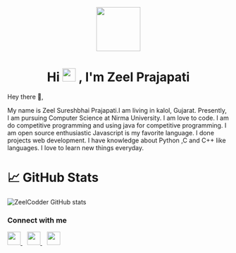 
<p align="center">
<a href="https://zeelcodder.tech">
  <img src="https://zeelcodder.tech/images/home/zeel.jpeg" width="100px">
  </a>
</p>

<h1 align="center">Hi <img src="https://raw.githubusercontent.com/MartinHeinz/MartinHeinz/master/wave.gif" width="30px"> , I'm Zeel Prajapati</h1>


Hey there 👋,

My name is Zeel Sureshbhai Prajapati.I am living in kalol, Gujarat. Presently, I am pursuing Computer Science at Nirma University. I am love to code. I am do competitive programming and using java for competitive programming. I am open source enthusiastic Javascript is my favorite language. I done projects web development. I have knowledge about Python ,C and C++ like languages. I love to learn new things everyday.

# &#x1f4c8; GitHub Stats

<p>

![ZeelCodder GitHub stats](https://github-readme-stats.vercel.app/api?username=zeel-codder&show_icons=true&theme=radical)

<!-- [![GitHub Streak](https://github-readme-streak-stats.herokuapp.com/?user=zeel-codder)](https://git.io/streak-stats) -->
  </p>

<!-- # &#x1f4c8; Technology -->


<!-- <a>

<img alt="NodeJS" src="https://img.shields.io/badge/node.js-%2343853D.svg?style=for-the-badge&logo=node-dot-js&logoColor=white"/>
  </a>  
  <a>
 <img alt="JavaScript" src="https://img.shields.io/badge/javascript-%23323330.svg?style=for-the-badge&logo=javascript&logoColor=%23F7DF1E"/>
  </a>
 <img alt="Java" src="https://img.shields.io/badge/java-%23ED8B00.svg?style=for-the-badge&logo=java&logoColor=white"/>
 <img alt="C" src="https://img.shields.io/badge/c-%2300599C.svg?style=for-the-badge&logo=c&logoColor=white"/>
 <img alt="React" src="https://img.shields.io/badge/react-%2320232a.svg?style=for-the-badge&logo=react&logoColor=%2361DAFB"/>
 <img alt="Flask" src="https://img.shields.io/badge/flask-%23000.svg?style=for-the-badge&logo=flask&logoColor=white"/>
 <img alt="Next JS" src="https://img.shields.io/badge/nextjs-%23000000.svg?style=for-the-badge&logo=next.js&logoColor=white"/> -->
 
 
<!--  # &#x1f4c8; Code Editor -->
<!--  <img alt="Visual Studio Code" src="https://img.shields.io/badge/VisualStudioCode-0078d7.svg?style=for-the-badge&logo=visual-studio-code&logoColor=white"/> -->
 
 ### Connect with me
  <a href="https://twitter.com/ZeelCodder">
    <img width="30px" src="https://www.vectorlogo.zone/logos/twitter/twitter-official.svg" />
  </a>&ensp;
  <a href="https://www.linkedin.com/in/zeel-prajapati-4832971a3/">
    <img width="30px" src="https://www.vectorlogo.zone/logos/linkedin/linkedin-icon.svg" />
  </a>&ensp;
  <a href="https://www.instagram.com/zeelprajapati_123/">
    <img width="30px" src="https://www.vectorlogo.zone/logos/instagram/instagram-icon.svg" />
  </a>


 
